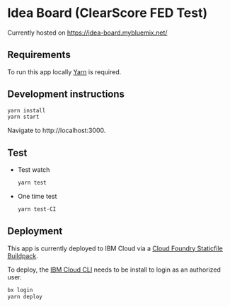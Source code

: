 # Idea Board (ClearScore FED Test)
Currently hosted on https://idea-board.mybluemix.net/

## Requirements

To run this app locally [Yarn](https://yarnpkg.com/en/docs/install#mac-stable) is required.

## Development instructions

```bash
yarn install
yarn start
```
Navigate to http://localhost:3000.

## Test

- Test watch
  ```bash
  yarn test
  ```
- One time test
  ```bash
  yarn test-CI
  ```

## Deployment

This app is currently deployed to IBM Cloud via a [Cloud Foundry Staticfile Buildpack](https://github.com/cloudfoundry/staticfile-buildpack).

To deploy, the [IBM Cloud CLI](https://console.bluemix.net/docs/cli/index.html#overview) needs to be install to login as an authorized user.

```bash
bx login
yarn deploy
```
